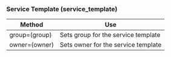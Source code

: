 ### Service Template (service\_template)

| Method        | Use                                 |
| ------------- | ----------------------------------- |
| group=(group) | Sets group for the service template |
| owner=(owner) | Sets owner for the service template |
